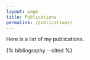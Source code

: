 ```yaml
---
layout: page
title: Publications
permalink: /publications/
---
```


Here is a list of my publications.

{% bibliography --cited %}

<!-- 
To add publications:
1. Add BibTeX entries to `_bibliography/papers.bib`.
2. Ensure `jekyll-scholar` is configured in `_config.yml`.
-->
